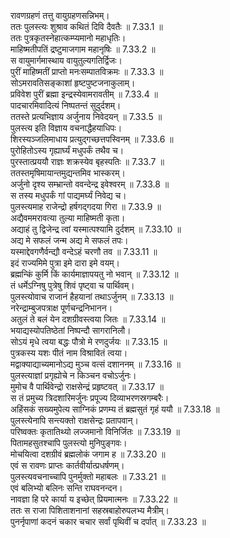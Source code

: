 

  
रावणग्रहणं तत्तु वायुग्रहणसन्निभम्।  
ततः पुलस्त्यः शुश्राव कथितं दिवि दैवतैः ॥ 7.33.1 ॥   
ततः पुत्रकृतस्नेहात्कम्प्यमानो महाधृतिः।  
माहिष्मतीपतिं द्रष्टुमाजगाम महानृषिः ॥ 7.33.2 ॥   
स वायुमार्गमास्थाय वायुतुल्यगतिर्द्विजः।  
पुरीं माहिष्मतीं प्राप्तो मनःसम्पातविक्रमः ॥ 7.33.3 ॥   
सोऽमरावतिसङ्काशां हृष्टपुष्टजनाकुलाम्।  
प्रविवेश पुरीं ब्रह्मा इन्द्रस्येवामरावतीम् ॥ 7.33.4 ॥   
पादचारमिवादित्यं निष्पतन्तं सुदुर्दशम्।  
ततस्ते प्रत्यभिज्ञाय अर्जुनाय निवेदयन् ॥ 7.33.5 ॥   
पुलस्त्य इति विज्ञाय वचनाद्धैहयाधिपः।  
शिरस्यञ्जलिमाधाय प्रत्युद्गच्छत्तपस्विनम् ॥ 7.33.6 ॥   
पुरोहितोऽस्य गृह्यार्घ्यं मधुपर्कं तथैव च।  
पुरस्तात्प्रययौ राज्ञः शक्रस्येव बृहस्पतिः ॥ 7.33.7 ॥   
ततस्तमृषिमायान्तमुद्यन्तमिव भास्करम्।  
अर्जुनो दृश्य सम्भ्रान्तो ववन्देन्द्र इवेश्वरम् ॥ 7.33.8 ॥   
स तस्य मधुपर्कं गां पाद्यमर्घ्यं निवेद्य च।  
पुलस्त्यमाह राजेन्द्रो हर्षगद्गदया गिरा ॥ 7.33.9 ॥   
अद्यैवममरावत्या तुल्या माहिष्मती कृता।  
अद्याहं तु द्विजेन्द्र त्वां यस्मात्पश्यामि दुर्दशम् ॥ 7.33.10 ॥   
अद्य मे सफलं जन्म अद्य मे सफलं तपः।  
यस्माद्देवगणैर्वन्द्यौ वन्देऽहं चरणौ तव ॥ 7.33.11 ॥   
इदं राज्यमिमे पुत्रा इमे दारा इमे वयम्।  
ब्रह्मन्किं कुर्मि किं कार्यमाज्ञापयतु नो भवान् ॥ 7.33.12 ॥   
तं धर्मेऽग्निषु पुत्रेषु शिवं पृष्ट्वा च पार्थिवम्।  
पुलस्त्योवाच राजानं हैहयानां तथाऽर्जुनम् ॥ 7.33.13 ॥   
नरेन्द्राम्बुजपत्राक्ष पूर्णचन्द्रनिभानन।  
अतुलं ते बलं येन दशग्रीवस्त्वया जितः ॥ 7.33.14 ॥   
भयाद्यस्योपतिष्ठेतां निष्पन्दौ सागरानिलौ।  
सोऽयं मृधे त्वया बद्धः पौत्रो मे रणदुर्जयः ॥ 7.33.15 ॥   
पुत्रकस्य यशः पीतं नाम विश्रावितं त्वया।  
मद्वाक्याद्याच्यमानोऽद्य मुञ्च वत्सं दशाननम् ॥ 7.33.16 ॥   
पुलस्त्याज्ञां प्रगृह्योचे न किञ्चन वचोऽर्जुनः।  
मुमोच वै पार्थिवेन्द्रो राक्षसेन्द्रं प्रहृष्टवत् ॥ 7.33.17 ॥   
स तं प्रमुच्य त्रिदशारिमर्जुनः प्रपूज्य दिव्याभरणस्रगम्बरैः।  
अहिंसकं सख्यमुपेत्य साग्निकं प्रणम्य तं ब्रह्मसुतं गृहं ययौ ॥ 7.33.18 ॥   
पुलस्त्येनापि सन्त्यक्तो राक्षसेन्द्रः प्रतापवान्।  
परिष्वक्तः कृतातिथ्यो लज्जमानो विनिर्जितः ॥ 7.33.19 ॥   
पितामहसुतश्चापि पुलस्त्यो मुनिपुङ्गवः।  
मोचयित्वा दशग्रीवं ब्रह्मलोकं जगाम ह ॥ 7.33.20 ॥   
एवं स रावणः प्राप्तः कार्तवीर्यात्प्रधर्षणम्।  
पुलस्त्यवचनाच्चापि पुनर्मुक्तो महाबलः ॥ 7.33.21 ॥   
एवं बलिभ्यो बलिनः सन्ति राघवनन्दन।  
नावज्ञा हि परे कार्या य इच्छेत् प्रियमात्मनः ॥ 7.33.22 ॥   
ततः स राजा पिशिताशनानां सहस्रबाहोरुपलभ्य मैत्रीम्।  
पुनर्नृपाणां कदनं चकार चचार सर्वां पृथिवीं च दर्पात् ॥ 7.33.23 ॥   
